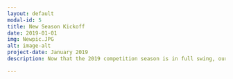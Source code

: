 ```yaml
---
layout: default
modal-id: 5
title: New Season Kickoff
date: 2019-01-01
img: Newpic.JPG
alt: image-alt
project-date: January 2019
description: Now that the 2019 competition season is in full swing, our team is hard at work. After long consideration, we have decided to focus on delivering hatches over cargo. In the past, we have tried to do to many tasks, which made us average, and this year we want to be really good at one specific task. Our second focus is to climb at the end of the match. For the past week, we have been prototyping, hoping that everything will come together in the end.

---
```

